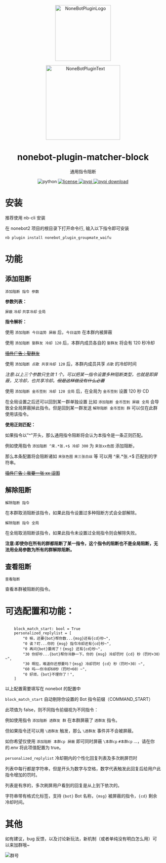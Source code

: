 <div align="center">

<a href="https://v2.nonebot.dev/store">
  <img src="https://raw.githubusercontent.com/A-kirami/nonebot-plugin-template/resources/nbp_logo.png" width="180" height="180" alt="NoneBotPluginLogo">
</a>

<p>
  <img src="https://raw.githubusercontent.com/A-kirami/nonebot-plugin-template/resources/NoneBotPlugin.svg" width="240" alt="NoneBotPluginText">
</p>

# nonebot-plugin-matcher-block

通用指令阻断

<img src="https://img.shields.io/badge/python-3.12+-blue.svg" alt="python">
<a href="./LICENSE">
  <img src="https://img.shields.io/github/license/KarisAya/nonebot_plugin_matcher_block.svg" alt="license">
</a>
<a href="https://pypi.python.org/pypi/nonebot_plugin_matcher_block">
  <img src="https://img.shields.io/pypi/v/nonebot_plugin_matcher_block.svg" alt="pypi">
</a>
<a href="https://pypi.python.org/pypi/nonebot_plugin_matcher_block">
  <img src="https://img.shields.io/pypi/dm/nonebot_plugin_matcher_block" alt="pypi download">
</a>

</div>

# 安装

推荐使用 nb-cli 安装

在 nonebot2 项目的根目录下打开命令行, 输入以下指令即可安装

```bash
nb plugin install nonebot_plugin_groupmate_waifu
```

# 功能

## 添加阻断

`添加阻断 指令 参数`

**参数列表：**

`屏蔽` `冷却` `共享冷却` `全局`

**指令解析：**

使用 `添加阻断 今日运势 屏蔽` 后，`今日运势` 在本群内被屏蔽

使用 `添加阻断 娶群友 冷却 120` 后，本群内成员各自的 `娶群友` 将会有 120 秒冷却

[~~插件广告：娶群友~~](https://github.com/KarisAya/nonebot_plugin_groupmate_waifu)

使用 `添加阻断 点歌 共享冷却 120` 后，本群内成员共享 `点歌` 的冷却时间

_注意:以上三个参数只生效 1 个。可以把某一指令设置多种阻断类型，也就是即屏蔽，又冷却，也共享冷却。~~但是这样做没有什么必要~~_

使用 `添加阻断 金币签到 冷却 120 全局` 后，在全局为 `金币签到` 设置 120 秒 CD

在全局设置之后还可以回到某一群单独设置
比如 `添加阻断 金币签到 屏蔽 全局` 会导致全全局屏蔽掉此指令。但是回到某一群发送 `解除阻断 金币签到 群` 可以仅在此群使用该指令。

**使用正则匹配：**

如果指令以"^"开头，那么通用指令阻断将会认为本指令是一条正则匹配。

例如使用指令 `添加阻断 ^来.*张.+$ 冷却 300` 为 `来张xx色图` 添加阻断，

那么本条配置将会阻断诸如 `来张色图` `来三张白丝` 等 可以用 ^来.\*张.+$ 匹配到的字符串。

[~~插件广告：我要一张 xx 涩图~~](https://github.com/KarisAya/nonebot_plugin_setu_collection)

## 解除阻断

`解除阻断 指令`

在本群取消阻断该指令，如果此指令设置过多种阻断方式会全部解除。

`解除阻断 指令 全局`

在全局取消阻断该指令，如果此指令未设置过全局指令则会解除失败。

**注意:即使你在所有的群都阻断了某一指令，这个指令的阻断也不是全局阻断，无法用全局参数为所有的群解除阻断。**

## 查看阻断

`查看阻断`

查看本群被阻断的指令。

# 可选配置和功能：

```env

    block_match_start: bool = True
    personalized_replylist = [
        "0 嘛，还要{bot}帮你数...{msg}还有{cd}秒~",
        "0 诶？盯...你的 {msg} 指令冷却还有{cd}秒~",
        "0 再问{bot}要闹了！{msg} 还有{cd}秒~",
        "30 你好吵...{bot}帮你冷静一下。你的 {msg} 冷却罚时 {cd} 秒（罚时+30）~",
        "30 啊拉，难道你还想要吗？{msg} 冷却罚时 {cd} 秒（罚时+30）~",
        "60 呜——你冷却60秒（罚时+60）~",
        "0 好烦，{bot}不理你了！",
    ]

```

以上配置需要填写在 nonebot 的配置中

`block_match_start` 自动剔除你设置的 Bot 指令前缀（COMMAND_START）

此项值为 false，则不同指令前缀视为不同指令：

例如使用指令 `添加阻断 透群友 群` 在本群屏蔽了 `透群友` 指令。

但如果指令还可以用 `\透群友` 触发，那么 `\透群友` 事件并不会被屏蔽。

如你希望仅使用 `添加阻断 本群cp 屏蔽` 即可同时屏蔽 `\本群cp` `#本群cp` ...，请在你的.env 将此项值配置为 true。

`personalized_replylist` 冷却期内的个性化回复列表及多次刷屏罚时

列表中每行都是字符串，但是开头为数字与空格，数字代表触发此回复后给用户此指令增加的罚时。

列表是有序的，多次刷屏用户看到的回复是从上到下依次的。

字符串带有格式化标签，支持 `{bot}` Bot 名称，`{msg}` 被屏蔽的指令，`{cd}` 剩余冷却时间。

# 其他

如有建议，bug 反馈，以及讨论新玩法，新机制（或者单纯没有明白怎么用）可以来加群哦~

![群号](https://raw.githubusercontent.com/clovers-project/clovers/refs/heads/master/%E9%99%84%E4%BB%B6/qrcode_1676538742221.jpg)
